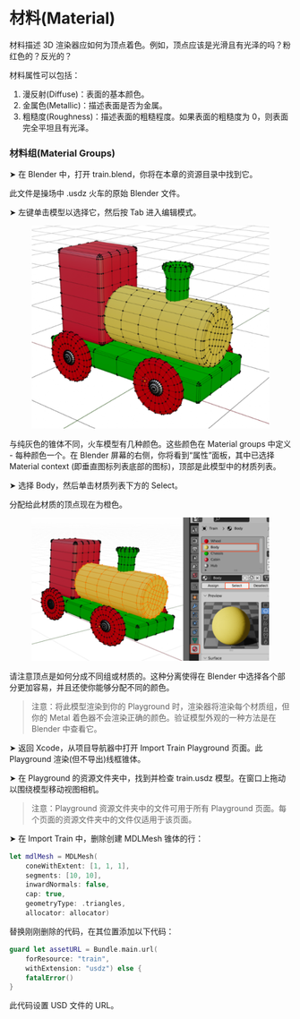 # 材料(Material)

材料描述 3D 渲染器应如何为顶点着色。例如，顶点应该是光滑且有光泽的吗？粉红色的？反光的？

材料属性可以包括：

1. 漫反射(Diffuse)：表面的基本颜色。
2. 金属色(Metallic)：描述表面是否为金属。
3. 粗糙度(Roughness)：描述表面的粗糙程度。如果表面的粗糙度为 0，则表面完全平坦且有光泽。

### 材料组(Material Groups)

➤ 在 Blender 中，打开 train.blend，你将在本章的资源目录中找到它。

此文件是操场中 .usdz 火车的原始 Blender 文件。

➤ 左键单击模型以选择它，然后按 Tab 进入编辑模式。

<figure><img src="../../.gitbook/assets/image (2).png" alt=""><figcaption></figcaption></figure>

与纯灰色的锥体不同，火车模型有几种颜色。这些颜色在 Material groups 中定义 - 每种颜色一个。在 Blender 屏幕的右侧，你将看到“属性”面板，其中已选择 Material context (即垂直图标列表底部的图标)，顶部是此模型中的材质列表。

➤ 选择 Body，然后单击材质列表下方的 Select。

分配给此材质的顶点现在为橙色。

<figure><img src="../../.gitbook/assets/image (3).png" alt=""><figcaption></figcaption></figure>



请注意顶点是如何分成不同组或材质的。这种分离使得在 Blender 中选择各个部分更加容易，并且还使你能够分配不同的颜色。

> 注意：将此模型渲染到你的 Playground 时，渲染器将渲染每个材质组，但你的 Metal 着色器不会渲染正确的颜色。验证模型外观的一种方法是在 Blender 中查看它。

➤ 返回 Xcode，从项目导航器中打开 Import Train  Playground 页面。此 Playground 渲染(但不导出)线框锥体。

➤ 在 Playground 的资源文件夹中，找到并检查 train.usdz 模型。在窗口上拖动以围绕模型移动视图相机。

> 注意：Playground 资源文件夹中的文件可用于所有 Playground 页面。每个页面的资源文件夹中的文件仅适用于该页面。

➤ 在 Import Train 中，删除创建 MDLMesh 锥体的行：&#x20;

```swift
let mdlMesh = MDLMesh(
    coneWithExtent: [1, 1, 1],
    segments: [10, 10],
    inwardNormals: false,
    cap: true,
    geometryType: .triangles,
    allocator: allocator)
```

替换刚刚删除的代码，在其位置添加以下代码：

```swift
guard let assetURL = Bundle.main.url(
    forResource: "train",
    withExtension: "usdz") else {
    fatalError()
}
```

此代码设置 USD 文件的 URL。
